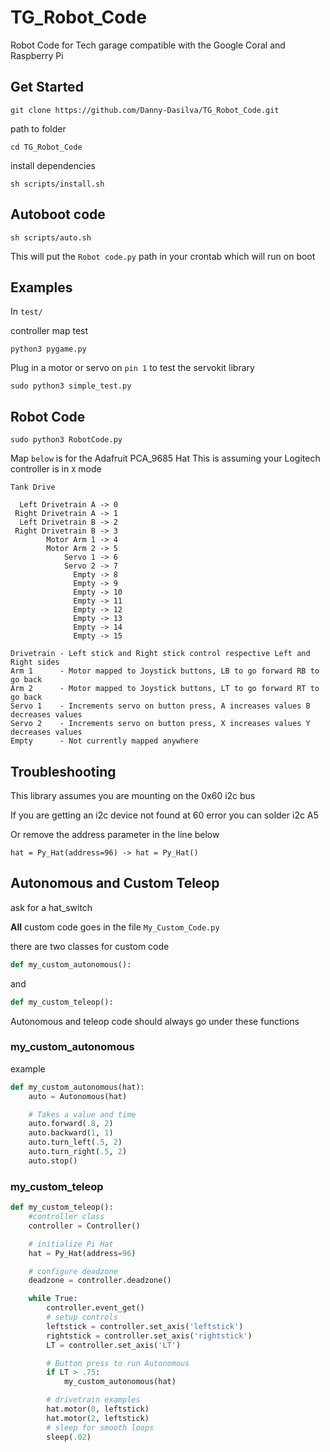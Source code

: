 # TG_Robot_Code
Robot Code for Tech garage compatible with the Google Coral and Raspberry Pi

## Get Started
`git clone https://github.com/Danny-Dasilva/TG_Robot_Code.git`
 
 path to folder 
 
 `cd TG_Robot_Code`
 
 install dependencies 
 
 `sh scripts/install.sh`
 
 

## Autoboot code

`sh scripts/auto.sh`

This will put the `Robot code.py` path in your crontab which will run on boot

 ## Examples
In `test/`
 
 controller map test
 
 `python3 pygame.py`
 
 Plug in a motor or servo on `pin 1` to test the servokit library
 
 `sudo python3 simple_test.py`
 
 ## Robot Code
 
 
 `sudo python3 RobotCode.py`
 

Map `below` is for the Adafruit PCA_9685 Hat
This is assuming your Logitech controller is in `X` mode

```
Tank Drive

  Left Drivetrain A -> 0   
 Right Drivetrain A -> 1    
  Left Drivetrain B -> 2   
 Right Drivetrain B -> 3  
        Motor Arm 1 -> 4   
        Motor Arm 2 -> 5  
            Servo 1 -> 6  
            Servo 2 -> 7
              Empty -> 8  
              Empty -> 9  
              Empty -> 10
              Empty -> 11 
              Empty -> 12 
              Empty -> 13 
              Empty -> 14  
              Empty -> 15  

Drivetrain - Left stick and Right stick control respective Left and Right sides
Arm 1      - Motor mapped to Joystick buttons, LB to go forward RB to go back
Arm 2      - Motor mapped to Joystick buttons, LT to go forward RT to go back
Servo 1    - Increments servo on button press, A increases values B decreases values
Servo 2    - Increments servo on button press, X increases values Y decreases values
Empty      - Not currently mapped anywhere
```


## Troubleshooting

 This library assumes you are mounting on the 0x60 i2c bus
 
 If you are getting an i2c device not found at 60 error you can solder i2c A5 
 
 Or remove the address parameter in the line below 
 
 `hat = Py_Hat(address=96) -> hat = Py_Hat()`




## Autonomous and Custom Teleop

 ask for a hat_switch

 **All** custom code goes in the file `My_Custom_Code.py`
 
 there are two classes for custom code

 ```python
def my_custom_autonomous():
```
and 
```python
def my_custom_teleop():
```

Autonomous and teleop code should always go under these functions

### my_custom_autonomous

example

```python
def my_custom_autonomous(hat):
    auto = Autonomous(hat)

    # Takes a value and time
    auto.forward(.8, 2)
    auto.backward(1, 1)
    auto.turn_left(.5, 2)
    auto.turn_right(.5, 2)
    auto.stop()
```


### my_custom_teleop
```python
def my_custom_teleop():
    #controller class
    controller = Controller()

    # initialize Pi Hat
    hat = Py_Hat(address=96)

    # configure deadzone
    deadzone = controller.deadzone()

    while True:
        controller.event_get()
        # setup controls
        leftstick = controller.set_axis('leftstick')
        rightstick = controller.set_axis('rightstick')
        LT = controller.set_axis('LT')

        # Button press to run Autonomous
        if LT > .75:
            my_custom_autonomous(hat) 

        # drivetrain examples
        hat.motor(0, leftstick)
        hat.motor(2, leftstick)
        # sleep for smooth loops
        sleep(.02)
```